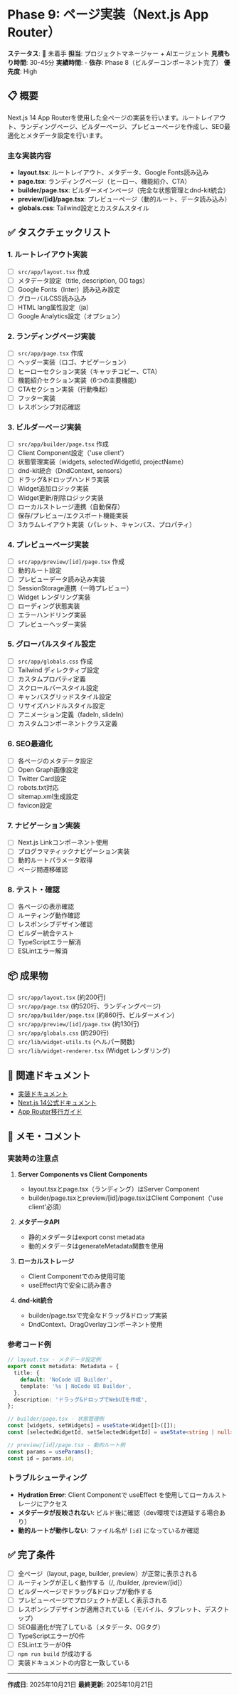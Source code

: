 # Phase 9: ページ実装（Next.js App Router）

**ステータス**: 🔴 未着手
**担当**: プロジェクトマネージャー + AIエージェント
**見積もり時間**: 30-45分
**実績時間**: -
**依存**: Phase 8（ビルダーコンポーネント完了）
**優先度**: High

## 📋 概要

Next.js 14 App Routerを使用した全ページの実装を行います。ルートレイアウト、ランディングページ、ビルダーページ、プレビューページを作成し、SEO最適化とメタデータ設定を行います。

### 主な実装内容

- **layout.tsx**: ルートレイアウト、メタデータ、Google Fonts読み込み
- **page.tsx**: ランディングページ（ヒーロー、機能紹介、CTA）
- **builder/page.tsx**: ビルダーメインページ（完全な状態管理とdnd-kit統合）
- **preview/[id]/page.tsx**: プレビューページ（動的ルート、データ読み込み）
- **globals.css**: Tailwind設定とカスタムスタイル

## ✅ タスクチェックリスト

### 1. ルートレイアウト実装
- [ ] `src/app/layout.tsx` 作成
- [ ] メタデータ設定（title, description, OG tags）
- [ ] Google Fonts（Inter）読み込み設定
- [ ] グローバルCSS読み込み
- [ ] HTML lang属性設定（ja）
- [ ] Google Analytics設定（オプション）

### 2. ランディングページ実装
- [ ] `src/app/page.tsx` 作成
- [ ] ヘッダー実装（ロゴ、ナビゲーション）
- [ ] ヒーローセクション実装（キャッチコピー、CTA）
- [ ] 機能紹介セクション実装（6つの主要機能）
- [ ] CTAセクション実装（行動喚起）
- [ ] フッター実装
- [ ] レスポンシブ対応確認

### 3. ビルダーページ実装
- [ ] `src/app/builder/page.tsx` 作成
- [ ] Client Component設定（'use client'）
- [ ] 状態管理実装（widgets, selectedWidgetId, projectName）
- [ ] dnd-kit統合（DndContext, sensors）
- [ ] ドラッグ&ドロップハンドラ実装
- [ ] Widget追加ロジック実装
- [ ] Widget更新/削除ロジック実装
- [ ] ローカルストレージ連携（自動保存）
- [ ] 保存/プレビュー/エクスポート機能実装
- [ ] 3カラムレイアウト実装（パレット、キャンバス、プロパティ）

### 4. プレビューページ実装
- [ ] `src/app/preview/[id]/page.tsx` 作成
- [ ] 動的ルート設定
- [ ] プレビューデータ読み込み実装
- [ ] SessionStorage連携（一時プレビュー）
- [ ] Widget レンダリング実装
- [ ] ローディング状態実装
- [ ] エラーハンドリング実装
- [ ] プレビューヘッダー実装

### 5. グローバルスタイル設定
- [ ] `src/app/globals.css` 作成
- [ ] Tailwind ディレクティブ設定
- [ ] カスタムプロパティ定義
- [ ] スクロールバースタイル設定
- [ ] キャンバスグリッドスタイル設定
- [ ] リサイズハンドルスタイル設定
- [ ] アニメーション定義（fadeIn, slideIn）
- [ ] カスタムコンポーネントクラス定義

### 6. SEO最適化
- [ ] 各ページのメタデータ設定
- [ ] Open Graph画像設定
- [ ] Twitter Card設定
- [ ] robots.txt対応
- [ ] sitemap.xml生成設定
- [ ] favicon設定

### 7. ナビゲーション実装
- [ ] Next.js Linkコンポーネント使用
- [ ] プログラマティックナビゲーション実装
- [ ] 動的ルートパラメータ取得
- [ ] ページ間遷移確認

### 8. テスト・確認
- [ ] 各ページの表示確認
- [ ] ルーティング動作確認
- [ ] レスポンシブデザイン確認
- [ ] ビルダー統合テスト
- [ ] TypeScriptエラー解消
- [ ] ESLintエラー解消

## 📦 成果物

- [ ] `src/app/layout.tsx` (約200行)
- [ ] `src/app/page.tsx` (約520行、ランディングページ)
- [ ] `src/app/builder/page.tsx` (約860行、ビルダーメイン)
- [ ] `src/app/preview/[id]/page.tsx` (約130行)
- [ ] `src/app/globals.css` (約290行)
- [ ] `src/lib/widget-utils.ts` (ヘルパー関数)
- [ ] `src/lib/widget-renderer.tsx` (Widget レンダリング)

## 🔗 関連ドキュメント

- [実装ドキュメント](../implementation/20251021_09-pages-implementation.md)
- [Next.js 14公式ドキュメント](https://nextjs.org/docs)
- [App Router移行ガイド](https://nextjs.org/docs/app/building-your-application/upgrading/app-router-migration)

## 📝 メモ・コメント

### 実装時の注意点

1. **Server Components vs Client Components**
   - layout.tsxとpage.tsx（ランディング）はServer Component
   - builder/page.tsxとpreview/[id]/page.tsxはClient Component（'use client'必須）

2. **メタデータAPI**
   - 静的メタデータはexport const metadata
   - 動的メタデータはgenerateMetadata関数を使用

3. **ローカルストレージ**
   - Client Componentでのみ使用可能
   - useEffect内で安全に読み書き

4. **dnd-kit統合**
   - builder/page.tsxで完全なドラッグ&ドロップ実装
   - DndContext、DragOverlayコンポーネント使用

### 参考コード例

```typescript
// layout.tsx - メタデータ設定例
export const metadata: Metadata = {
  title: {
    default: 'NoCode UI Builder',
    template: '%s | NoCode UI Builder',
  },
  description: 'ドラッグ&ドロップでWebUIを作成',
};

// builder/page.tsx - 状態管理例
const [widgets, setWidgets] = useState<Widget[]>([]);
const [selectedWidgetId, setSelectedWidgetId] = useState<string | null>(null);

// preview/[id]/page.tsx - 動的ルート例
const params = useParams();
const id = params.id;
```

### トラブルシューティング

- **Hydration Error**: Client Componentで useEffect を使用してローカルストレージにアクセス
- **メタデータが反映されない**: ビルド後に確認（dev環境では遅延する場合あり）
- **動的ルートが動作しない**: ファイル名が `[id]` になっているか確認

## ✅ 完了条件

- [ ] 全ページ（layout, page, builder, preview）が正常に表示される
- [ ] ルーティングが正しく動作する（/, /builder, /preview/[id]）
- [ ] ビルダーページでドラッグ&ドロップが動作する
- [ ] プレビューページでプロジェクトが正しく表示される
- [ ] レスポンシブデザインが適用されている（モバイル、タブレット、デスクトップ）
- [ ] SEO最適化が完了している（メタデータ、OGタグ）
- [ ] TypeScriptエラーが0件
- [ ] ESLintエラーが0件
- [ ] `npm run build` が成功する
- [ ] 実装ドキュメントの内容と一致している

---

**作成日**: 2025年10月21日
**最終更新**: 2025年10月21日
